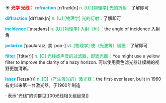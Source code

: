 ☀ <font color="red">**光学 光线：**</font>
<font color="sky blue">**refraction**</font> [rɪˈfrækʃn]
<font color="#00b050">n. [U] [物理学] 光的折射：</font>了解即可

<font color="sky blue">**diffraction**</font> [dɪˈfrækʃn]
<font color="#00b050">n. [U] [物理学] 光的衍射：</font>了解即可
                      
<font color="sky blue">**incidence**</font> [ˈɪnsɪdəns]
<font color="#00b050">n. [U] [物理学] 入射（角）：</font>the angle of incidence 入射角
           
<font color="sky blue">**polarize**</font> [ˈpəʊləraɪz; 美 ˈpoʊ-]
<font color="#00b050">vt. [物理学] 使（光波等）偏振：</font>了解即可

<font color="sky blue">**filter**</font> [ˈfɪltə(r)]
<font color="#00b050">n. [C] 光线或声音的过滤器，即滤光器：</font>You might use a yellow filter to improve the clarity of a hazy horizon. 可以使用黄色滤光器让模糊的视野更加清晰。
           
<font color="sky blue">**laser**</font> [ˈleɪzə(r)]
<font color="#00b050">n. [C]（产生激光的）激光器：</font>the first-ever laser, built in 1960 有史以来第一台激光器，于1960年制造

· 表示“光线”的词群见[[00光线相关组目录]]

